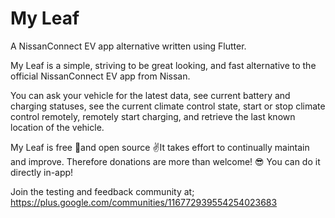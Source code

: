 # My Leaf

A NissanConnect EV app alternative written using Flutter.

My Leaf is a simple, striving to be great looking, and fast alternative to the official NissanConnect EV app from Nissan.

You can ask your vehicle for the latest data, see current battery and charging statuses, see the current climate control state, start or stop climate control remotely, remotely start charging, and retrieve the last known location of the vehicle.

My Leaf is free 🎉and open source ✌️It takes effort to continually maintain and improve. Therefore donations are more than welcome! 😎 You can do it directly in-app!

Join the testing and feedback community at;
https://plus.google.com/communities/116772939554254023683